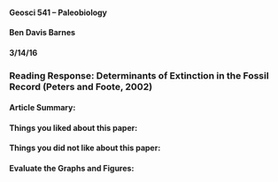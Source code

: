 #### Geosci 541 – Paleobiology
#### Ben Davis Barnes
#### 3/14/16

### Reading Response: Determinants of Extinction in the Fossil Record (Peters and Foote, 2002)


#### Article Summary:

#### Things you liked about this paper:

#### Things you did not like about this paper:

#### Evaluate the Graphs and Figures:
